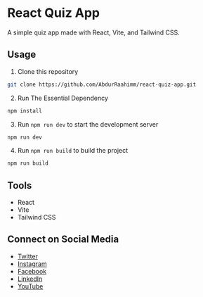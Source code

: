 # React Quiz App  

A simple quiz app made with React, Vite, and Tailwind CSS. 


## Usage
1. Clone this repository
```bash
git clone https://github.com/AbdurRaahimm/react-quiz-app.git
```
2. Run The Essential Dependency
```bash
npm install
```
3. Run `npm run dev` to start the development server
```bash
npm run dev
```
4. Run `npm run build` to build the project
```bash
npm run build
```


## Tools
- React
- Vite
- Tailwind CSS



## Connect on Social Media
- [Twitter](https://twitter.com/AbdurRahim4G)
- [Instagram](https://www.instagram.com/abdurrahim4g/)
- [Facebook](https://www.facebook.com/Rahim72446)
- [LinkedIn](https://www.linkedin.com/in/abdur-rahim4g/)
- [YouTube](https://youtube.com/@AbdurRahimm)




